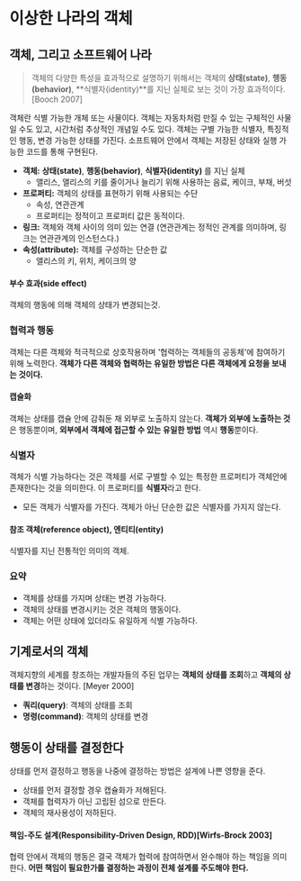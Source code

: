 # 이상한 나라의 객체

## 객체, 그리고 소프트웨어 나라

> 객체의 다양한 특성을 효과적으로 설명하기 위해서는 객체의 **상태(state)**, **행동(behavior)**, **식별자(identity)**를 지닌 실체로 보는 것이 가장 효과적이다. [Booch 2007]

객체란 식별 가능한 개체 또는 사물이다. 객체는 자동차처럼 만질 수 있는 구체적인 사물일 수도 있고, 시간처럼 추상적인 개념일 수도 있다. 객체는 구별 가능한 식별자, 특징적인 행동, 변경 가능한 상태를 가진다. 소프트웨어 안에서 객체는 저장된 상태와 실행 가능한 코드를 통해 구현된다.


- **객체:** **상태(state)**, **행동(behavior)**, **식별자(identity)** 를 지닌 실체
  - 앨리스, 앨리스의 키를 줄이거나 늘리기 위해 사용하는 음료, 케이크, 부채, 버섯
- **프로퍼티:** 객체의 상태를 표현하기 위해 사용되는 수단
  - 속성, 연관관계
  - 프로퍼티는 정적이고 프로퍼티 값은 동적이다.
- **링크:** 객체와 객체 사이의 의미 있는 연결 (연관관계는 정적인 관계를 의미하며, 링크는 연관관계의 인스턴스다.)
- **속성(attribute):** 객체를 구성하는 단순한 값
  - 앨리스의 키, 위치, 케이크의 양

#### 부수 효과(side effect)

객체의 행동에 의해 객체의 상태가 변경되는것.

### 협력과 행동

객체는 다른 객체와 적극적으로 상호작용하며 '협력하는 객체들의 공동체'에 참여하기 위해 노력한다. **객체가 다른 객체와 협력하는 유일한 방법은 다른 객체에게 요청을 보내는 것이다.**

#### 캡슐화

객체는 상태를 캡슐 안에 감춰둔 채 외부로 노출하지 않는다. **객체가 외부에 노출하는 것**은 행동뿐이며, **외부에서 객체에 접근할 수 있는 유일한 방법** 역시 **행동**뿐이다.

### 식별자

객체가 식별 가능하다는 것은 객체를 서로 구별할 수 있는 특정한 프로퍼티가 객체안에 존재한다는 것을 의미한다. 이 프로퍼티를 **식별자**라고 한다.

- 모든 객체가 식별자를 가진다. 객체가 아닌 단순한 값은 식별자를 가지지 않는다.

#### 참조 객체(reference object), 엔티티(entity)

식별자를 지닌 전통적인 의미의 객체.

### 요약

- 객체를 상태를 가지며 상태는 변경 가능하다.
- 객체의 상태를 변경시키는 것은 객체의 행동이다.
- 객체는 어떤 상태에 있더라도 유일하게 식별 가능하다.

## 기계로서의 객체

객체지향의 세계를 창조하는 개발자들의 주된 업무는 **객체의 상태를 조회**하고 **객체의 상태를 변경**하는 것이다. [Meyer 2000]

- **쿼리(query)**: 객체의 상태를 조회
- **명령(command)**: 객체의 상태를 변경

## 행동이 상태를 결정한다

상태를 먼저 결정하고 행동을 나중에 결정하는 방법은 설계에 나쁜 영향을 준다.

- 상태를 먼저 결정할 경우 캡슐화가 저해된다.
- 객체를 협력자가 아닌 고립된 섬으로 만든다.
- 객체의 재사용성이 저하된다.

#### 책임-주도 설계(Responsibility-Driven Design, RDD)[Wirfs-Brock 2003]

협력 안에서 객체의 행동은 결국 객체가 협력에 참여하면서 완수해야 하는 책임을 의미한다. **어떤 책임이 필요한가를 결정하는 과정이 전체 설계를 주도해야 한다.**
